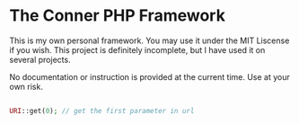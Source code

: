 The Conner PHP Framework
======

This is my own personal framework. You may use it under the MIT Liscense if you wish. This project is definitely incomplete, but I have used it on several projects.

No documentation or instruction is provided at the current time. Use at your own risk.

```php

URI::get(0); // get the first parameter in url

```
